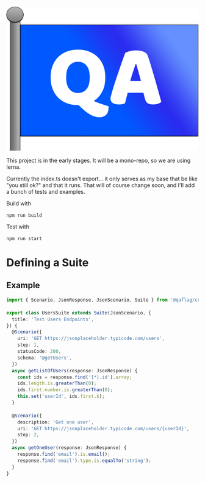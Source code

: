 ![QA Flag](/assets/qaflag.png)

This project is in the early stages. It will be a mono-repo, so we are using lerna.

Currently the index.ts doesn't export... it only serves as my base that be like "you still ok?" and that it runs. That will of course change soon, and I'll add a bunch of tests and examples.

Build with

```
npm run build
```

Test with

```
npm run start
```

# Defining a Suite

## Example

```typescript
import { Scenario, JsonResponse, JsonScenario, Suite } from '@qaflag/core';

export class UsersSuite extends Suite(JsonScenario, {
  title: 'Test Users Endpoints',
}) {
  @Scenario({
    uri: 'GET https://jsonplaceholder.typicode.com/users',
    step: 1,
    statusCode: 200,
    schema: '@getUsers',
  })
  async getListOfUsers(response: JsonResponse) {
    const ids = response.find('[*].id').array;
    ids.length.is.greaterThan(0);
    ids.first.number.is.greaterThan(0);
    this.set('userId', ids.first.$);
  }

  @Scenario({
    description: 'Get one user',
    uri: 'GET https://jsonplaceholder.typicode.com/users/{userId}',
    step: 2,
  })
  async getOneUser(response: JsonResponse) {
    response.find('email').is.email();
    response.find('email').type.is.equalTo('string');
  }
}
```
